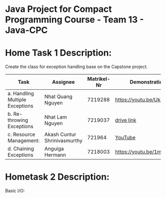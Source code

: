 # Java Project for Compact Programming Course - Team 13 - Java-CPC

# Home Task 1 Description:
Create the class for exception handling base on the Capstone project.

| Task | Assignee | Matrikel-Nr | Demonstration link |
| -------- | -------- | -------- | -------- |
a. Handling Multiple Exceptions | Nhat Quang Nguyen | 7219288 | https://youtu.be/UkRASlcOeUA |
b. Re-throwing Exceptions | Nhat Lam Nguyen | 7219037 | [drive link](https://drive.google.com/file/d/17FEiHO4Bsbj-lorNGRmnLRRh38OwNMfC/view?usp=sharing) |
c. Resource Management: | Akash Cuntur Shrinivasmurthy | 721964 | [YouTube](https://youtu.be/r4N748miUKs) |
d. Chaining Exceptions| Anguiga Hermann | 7218003| https://youtu.be/1mKDkRs0pDU

# Hometask 2 Description: 
Basic I/O:


